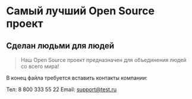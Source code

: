 # Самый лучший Open Source проект

## Сделан людьми для людей

> Наш Open Source проект предназначен для объединения людей со всего мира!


В конец файла требуется вставить контакты компании:

Тел: 8 800 333 55 22
Email: support@test.ru
